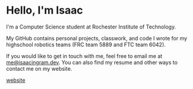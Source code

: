 Hello, I'm Isaac
=====
I'm a Computer Science student at Rochester Institute of Technology.

My GitHub contains personal projects, classwork, and code I wrote for my highschool robotics teams (FRC team 5889 and FTC team 6042).

If you would like to get in touch with me, feel free to email me at me@isaacingram.dev. You can also find my resume and other ways to contact me on my website.

[website](https://isaacingram.dev)
